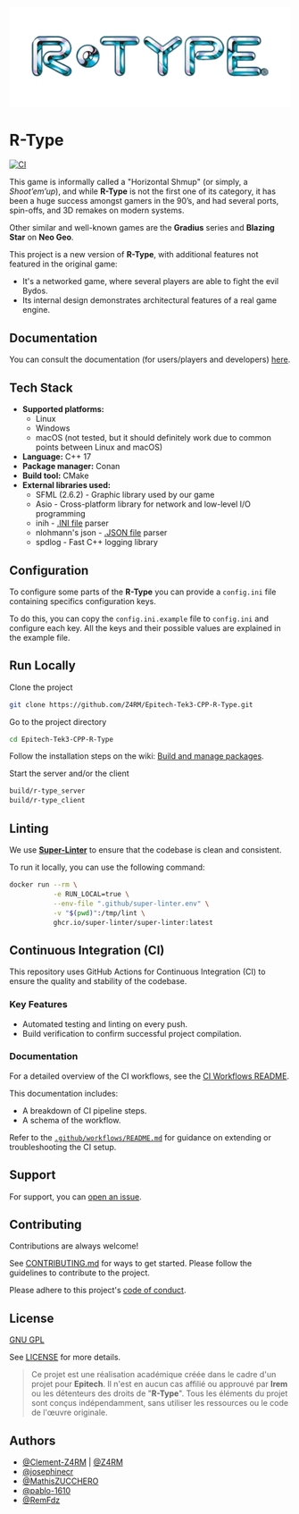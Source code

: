 ![Logo](assets/logo.png)

# R-Type

[![CI](https://github.com/Z4RM/Epitech-Tek3-CPP-R-Type/actions/workflows/main.yml/badge.svg)](https://github.com/Z4RM/Epitech-Tek3-CPP-R-Type/actions)

This game is informally called a "Horizontal Shmup" (or simply, a _Shoot’em’up_), and while **R-Type** is not the first one of its category, it has been a huge success amongst gamers in the 90’s, and had several ports, spin-offs, and 3D remakes on modern systems.

Other similar and well-known games are the **Gradius** series and **Blazing Star** on **Neo Geo**.

This project is a new version of **R-Type**, with additional features not featured in the original game:

- It's a networked game, where several players are able to fight the evil Bydos.
- Its internal design demonstrates architectural features of a real game engine.

## Documentation

You can consult the documentation (for users/players and developers) [here](https://github.com/Z4RM/Epitech-Tek3-CPP-R-Type/wiki).

## Tech Stack

- **Supported platforms:**
  - Linux
  - Windows
  - macOS (not tested, but it should definitely work due to common points between Linux and macOS)
- **Language:** C++ 17
- **Package manager:** Conan
- **Build tool:** CMake
- **External libraries used:**
  - SFML (2.6.2) - Graphic library used by our game
  - Asio - Cross-platform library for network and low-level I/O programming
  - inih - [.INI file](https://wikipedia.org/wiki/INI_file) parser
  - nlohmann's json - [.JSON file](https://wikipedia.org/wiki/JavaScript_Object_Notation) parser
  - spdlog - Fast C++ logging library

## Configuration

To configure some parts of the **R-Type** you can provide a `config.ini` file
containing specifics configuration keys.

To do this, you can copy the `config.ini.example` file to `config.ini` and configure each key.
All the keys and their possible values are explained in the example file.

## Run Locally

Clone the project

```bash
git clone https://github.com/Z4RM/Epitech-Tek3-CPP-R-Type.git
```

Go to the project directory

```bash
cd Epitech-Tek3-CPP-R-Type
```

Follow the installation steps on the wiki: [Build and manage packages](https://github.com/Z4RM/Epitech-Tek3-CPP-R-Type/wiki/Build-and-manage-packages).

Start the server and/or the client

```bash
build/r-type_server
build/r-type_client
```

## Linting

We use [**Super-Linter**](https://github.com/super-linter/super-linter) to ensure that the codebase is clean and consistent.

To run it locally, you can use the following command:

```bash
docker run --rm \
           -e RUN_LOCAL=true \
           --env-file ".github/super-linter.env" \
           -v "$(pwd)":/tmp/lint \
           ghcr.io/super-linter/super-linter:latest
```

## Continuous Integration (CI)

This repository uses GitHub Actions for Continuous Integration (CI) to ensure the quality and stability of the codebase.

### Key Features

- Automated testing and linting on every push.
- Build verification to confirm successful project compilation.

### Documentation

For a detailed overview of the CI workflows, see the [CI Workflows README](.github/workflows/README.md).

This documentation includes:

- A breakdown of CI pipeline steps.
- A schema of the workflow.

Refer to the [`.github/workflows/README.md`](.github/workflows/README.md) for guidance on extending or troubleshooting the CI setup.

## Support

For support, you can [open an issue](https://github.com/Z4RM/Epitech-Tek3-CPP-R-Type/issues/new/choose).

## Contributing

Contributions are always welcome!

See [CONTRIBUTING.md](CONTRIBUTING.md) for ways to get started.
Please follow the guidelines to contribute to the project.

Please adhere to this project's [code of conduct](CODE_OF_CONDUCT.md).

## License

[GNU GPL](https://choosealicense.com/licenses/gpl-3.0)

See [LICENSE](LICENSE) for more details.

> Ce projet est une réalisation académique créée dans le cadre d'un projet pour **Epitech**. Il n'est en aucun cas affilié ou approuvé par **Irem** ou les détenteurs des droits de "**R-Type**". Tous les éléments du projet sont conçus indépendamment, sans utiliser les ressources ou le code de l'œuvre originale.

## Authors

- [@Clement-Z4RM](https://github.com/Clement-Z4RM) | [@Z4RM](https://github.com/Z4RM)
- [@josephinecr](https://github.com/josephinecr)
- [@MathisZUCCHERO](https://github.com/MathisZUCCHERO)
- [@pablo-1610](https://github.com/pablo-1610)
- [@RemFdz](https://github.com/RemFdz)
